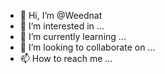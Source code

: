 - 👋 Hi, I’m @Weednat
- 👀 I’m interested in ...
- 🌱 I’m currently learning ...
- 💞️ I’m looking to collaborate on ...
- 📫 How to reach me ...

<!---
Weednat/Weednat is a ✨ special ✨ repository because its `README.md` (this file) appears on your GitHub profile.
You can click the Preview link to take a look at your changes.
--->
